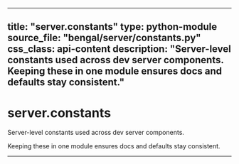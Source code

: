 
---
title: "server.constants"
type: python-module
source_file: "bengal/server/constants.py"
css_class: api-content
description: "Server-level constants used across dev server components.  Keeping these in one module ensures docs and defaults stay consistent."
---

# server.constants

Server-level constants used across dev server components.

Keeping these in one module ensures docs and defaults stay consistent.

---
